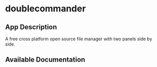 # doublecommander

## App Description

A free cross platform open source file manager with two panels side by side.

## Available Documentation


